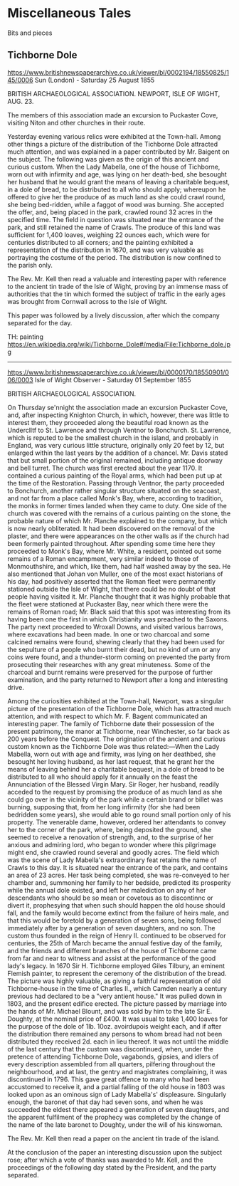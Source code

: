 # Miscellaneous Tales

Bits and pieces

## Tichborne Dole

https://www.britishnewspaperarchive.co.uk/viewer/bl/0002194/18550825/145/0006
Sun (London) - Saturday 25 August 1855

BRITISH ARCHAEOLOGICAL ASSOCIATION. NEWPORT, ISLE OF WIGHT, AUG. 23.

The members of this association made an excursion to Puckaster Cove, visiting Niton and other churches in their route. 

Yesterday evening various relics were exhibited at the Town-hall. Among other things a picture of the distribution of the Tichborne Dole attracted much attention, and was explained in a paper contributed by Mr. Baigent on the subject. The following was given as the origin of this ancient and curious custom. When the Lady Mabella, one of the house of Tichborne, worn out with infirmity and age, was lying on her death-bed, she besought her husband that he would grant the means of leaving a charitable bequest, in a dole of bread, to be distributed to all who should apply; whereupon he offered to give her the produce of as much land as she could crawl round, she being bed-ridden, while a faggot of wood was burning. She accepted the offer, and, being placed in the park, crawled round 32 acres in the specified time. The field in question was situated near the entrance of the park, and still retained the name of Crawls. The produce of this land was sufficient for 1,400 loaves, weighing 22 ounces each, which were for centuries distributed to all corners; and the painting exhibited a representation of the distribution in 1670, and was very valuable as portraying the costume of the period. The distribution is now confined to the parish only.

The Rev. Mr. Kell then read a valuable and interesting paper with reference to the ancient tin trade of the Isle of Wight, proving by an immense mass of authorities that the tin which formed the subject of traffic in the early ages was brought from Cornwall across to the Isle of Wight.

This paper was followed by a lively discussion, after which the company separated for the day.


TH: painting https://en.wikipedia.org/wiki/Tichborne_Dole#/media/File:Tichborne_dole.jpg


---
https://www.britishnewspaperarchive.co.uk/viewer/bl/0000170/18550901/006/0003
Isle of Wight Observer - Saturday 01 September 1855

BRITISH ARCHAEOLOGICAL ASSOCIATION.

On Thursday se'nnight the association made an excursion Puckaster Cove, and, after inspecting Knighton Church, in which, however, there was little to interest them, they proceeded along the beautiful road known as the Underclltf to St. Lawrence and through Ventnor to Bonchurch. St. Lawrence, which is reputed to be the smallest church in the island, and probably in England, was very curious little structure, originally only 20 feet by 12, but enlarged within the last years by the addition of a chancel. Mr. Davis stated that but small portion of the original remained, including antique doorway and bell turret. The church was first erected about the year 1170. It contained a curious painting of the Royal arms, which had been put up at the time of the Restoration. Passing through Ventnor, the party proceeded to Bonchurch, another rather singular structure situated on the seacoast, and not far from a place called Monk's Bay, where, according to tradition, the monks in former times landed when they came to duty. One side of the church was covered with the remains of a curious painting on the stone, the probable nature of which Mr. Planche explained to the company, but which is now nearly obliterated. It had been discovered on the removal of the plaster, and there were appearances on the other walls as if the church had been formerly painted throughout. After spending some time here they proceeded to Monk's Bay, where Mr. White, a resident, pointed out some remains of a Roman encampment, very similar indeed to those of Monmouthshire, and which, like them, had half washed away by the sea. He also mentioned that Johan von Muller, one of the most exact historians of his day, had positively asserted that the Roman fleet were permanently stationed outside the Isle of Wight, that there could be no doubt of that people having visited it. Mr. Planche thought that it was highly probable that the fleet were stationed at Puckaster Bay, near which there were the remains of Roman road; Mr. Black said that this spot was interesting from its having been one the first in which Christianity was preached to the Saxons. The party next proceeded to Wroxall Downs, and visited various barrows, where excavations had been made. In one or two charcoal and some calcined remains were found, shewing clearly that they had been used for the sepulture of a people who burnt their dead, but no kind of urn or any coins were found, and a thunder-storm coming on prevented the party from prosecuting their researches with any great minuteness. Some of the charcoal and burnt remains were preserved for the purpose of further examination, and the party returned to Newport after a long and interesting drive.

Among the curiosities exhibited at the Town-hall, Newport, was a singular picture of the presentation of the Tichborne Dole, which has attracted much attention, and with respect to which Mr. F. Bagent communicated an interesting paper. The family of Tichborne date their possession of the present patrimony, the manor at Tichborne, near Winchester, so far back as 200 years before the Conquest. The origination of the ancient and curious custom known as the Tichborne Dole was thus related:—When the Lady Mabella, worn out with age and firmity, was lying on her deathbed, she besought her loving husband, as her last request, that he grant her the means of leaving behind her a charitable bequest, in a dole of bread to be distributed to all who should apply for it annually on the feast the Annunciation of the Blessed Virgin Mary. Sir Roger, her husband, readily acceded to the request by promising the produce of as much land as she could go over in the vicinity of the park while a certain brand or billet was burning, supposing that, from her long infirmity (for she had been bedridden some years), she would able to go round small portion only of his property. The venerable dame, however, ordered her attendants to convey her to the corner of the park, where, being deposited the ground, she seemed to receive a renovation of strength, and, to the surprise of her anxious and admiring lord, who began to wonder where this pilgrimage might end, she crawled round several and goodly acres. The field which was the scene of Lady Mabella's extraordinary feat retains the name of Crawls to this day. It is situated near the entrance of the park, and contains an area of 23 acres. Her task being completed, she was re-conveyed to her chamber and, summoning her family to her bedside, predicted its prosperity while the annual dole existed, and left her malediction on any of her descendants who should be so mean or covetous as to discontinnc or divert it, prophesying that when such should happen the old house should fall, and the family would become extinct from the failure of heirs male, and that this would be foretold by a generation of seven sons, being followed immediately after by a generation of seven daughters, and no son. The custom thus founded in the reign of Henry II. continued to be observed for centuries, the 25th of March became the annual festive day of the family, and the friends and different branches of the house of Tichborne came from far and near to witness and assist at the performance of the good lady's legacy. In 1670 Sir H. Tichborne employed Giles Tilbury, an eminent Flemish painter, to represent the ceremony of the distribution of the bread. The picture was highly valuable, as giving a faithful representation of old Tichborne-house in the time of Charles II., which Camden nearly a century previous had declared to be a "very antient house." It was pulled down in 1803, and the present edifice erected. The picture passed by marriage into the hands of Mr. Michael Blount, and was sold by him to the late Sir E. Doughty, at the nominal price of £400. It was usual to take 1,400 loaves for the purpose of the dole of 1lb. 10oz. avoirdupois weight each, and if after the distribution there remained any persons to whom bread had not been distributed they received 2d. each in lieu thereof. It was not until the middle of the last century that the custom was discontinued, when, under the pretence of attending Tichborne Dole, vagabonds, gipsies, and idlers of every description assembled from all quarters, pilfering throughout the neighbourhood, and at last, the gentry and magistrates complaining, it was discontinued in 1796. This gave great offence to many who had been accustomed to receive it, and a partial falling of the old house in 1803 was looked upon as an ominous sign of Lady Mabella's' displeasure. Singularly enough, the baronet of that day had seven sons, and when he was succeeded the eldest there appeared a generation of seven daughters, and the apparent fulfilment of the prophecy was completed by the change of the name of the late baronet to Doughty, under the will of his kinswoman.

The Rev. Mr. Kell then read a paper on the ancient tin trade of the island.

At the conclusion of the paper an interesting discussion upon the subject rose; after which a vote of thanks was awarded to Mr. Kell, and the proceedings of the following day stated by the President, and the party separated.


